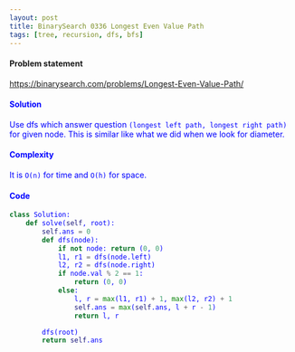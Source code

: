```yaml
---
layout: post
title: BinarySearch 0336 Longest Even Value Path
tags: [tree, recursion, dfs, bfs]
---
```


#### Problem statement

<a href="https://binarysearch.com/problems/Longest-Even-Value-Path/"> <font color = blue>https://binarysearch.com/problems/Longest-Even-Value-Path/

#### Solution
Use dfs which answer question `(longest left path, longest right path)` for given node. This is similar like what we did when we look for diameter.

#### Complexity
It is `O(n)` for time and `O(h)` for space.

#### Code
```python
class Solution:
    def solve(self, root):
        self.ans = 0
        def dfs(node):
            if not node: return (0, 0)
            l1, r1 = dfs(node.left)
            l2, r2 = dfs(node.right)
            if node.val % 2 == 1:
                return (0, 0)
            else:
                l, r = max(l1, r1) + 1, max(l2, r2) + 1
                self.ans = max(self.ans, l + r - 1)
                return l, r

        dfs(root)
        return self.ans
        
```
